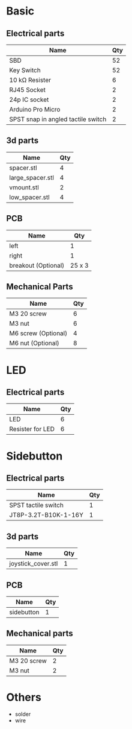 # Basic
## Electrical parts
| Name                               | Qty |
|------------------------------------|-----|
| SBD                                | 52  |
| Key Switch                         | 52  |
| 10 kΩ Resister                     | 6   |
| RJ45 Socket                        | 2   |
| 24p IC socket                      | 2   |
| Arduino Pro Micro                  | 2   |
| SPST snap in angled tactile switch | 2   |
## 3d parts
| Name             | Qty |
|------------------|-----|
| spacer.stl       | 4   |
| large_spacer.stl | 4   |
| vmount.stl       | 2   |
| low_spacer.stl   | 4   |
## PCB
| Name                | Qty    |
|---------------------|--------|
| left                | 1      |
| right               | 1      |
| breakout (Optional) | 25 x 3 |
## Mechanical Parts
| Name                | Qty |
|---------------------|-----|
| M3 20 screw         | 6   |
| M3 nut              | 6   |
| M6 screw (Optional) | 4   |
| M6 nut   (Optional) | 8   |
# LED
## Electrical parts
| Name             | Qty |
|------------------|-----|
| LED              | 6   |
| Resister for LED | 6   |
# Sidebutton
## Electrical parts
| Name                 | Qty |
|----------------------|-----|
| SPST tactile switch  | 1   |
| JT8P-3.2T-B10K-1-16Y | 1   |
## 3d parts
| Name               | Qty |
|--------------------|-----|
| joystick_cover.stl | 1   |
## PCB
| Name       | Qty |
|------------|-----|
| sidebutton | 1   |
## Mechanical parts
| Name        | Qty |
|-------------|-----|
| M3 20 screw | 2   |
| M3 nut      | 2   |
# Others
 * solder
 * wire
